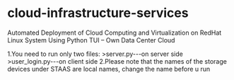cloud-infrastructure-services
=============================

Automated Deployment of Cloud Computing and Virtualization on RedHat Linux System Using Python TUI – Own Data Center Cloud

1.You need to run only two files:
	>server.py---on server side
	>user_login.py---on client side
2.Please note that the names of the storage devices under STAAS are local names,
  change the name before u run
